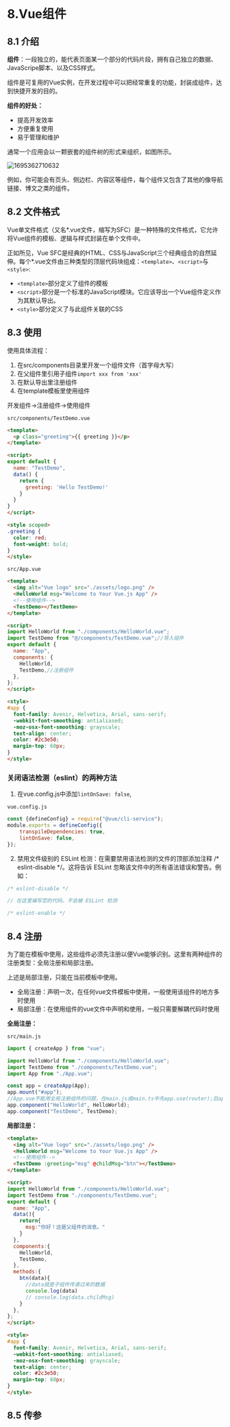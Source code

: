 # 8.Vue组件



## 8.1 介绍


**组件**：一段独立的，能代表页面某一个部分的代码片段，拥有自己独立的数据、JavaScripe脚本、以及CSS样式。

组件是可复用的Vue实例，在开发过程中可以把经常重复的功能，封装成组件，达到快捷开发的目的。

**组件的好处：**

- 提高开发效率
- 方便重复使用
- 易于管理和维护

通常一个应用会以一颗嵌套的组件树的形式来组织，如图所示。

![1695362710632](https://jsd.cdn.zzko.cn/gh/hujianli94/Picgo-atlas@main/img/1695362710632.12bzmo09fha8.png)


例如，你可能会有页头、侧边栏、内容区等组件，每个组件又包含了其他的像导航链接、博文之类的组件。



## 8.2 文件格式


Vue单文件格式（又名*.vue文件，缩写为SFC）是一种特殊的文件格式，它允许将Vue组件的模板、逻辑与样式封装在单个文件中。

正如所见，Vue SFC是经典的HTML、CSS与JavaScript三个经典组合的自然延伸。每个*.vue文件由三种类型的顶层代码块组成：`<template>`、`<script>`与`<style>`:

- `<template>`部分定义了组件的模板
- `<script>`部分是一个标准的JavaScript模块。它应该导出一个Vue组件定义作为其默认导出。
- `<style>`部分定义了与此组件关联的CSS



## 8.3 使用

使用具体流程：
1. 在src/components目录里开发一个组件文件（首字母大写）
2. 在父组件里引用子组件`import xxx from 'xxx'`
3. 在默认导出里注册组件
4. 在template模板里使用组件



开发组件->注册组件->使用组件


`src/components/TestDemo.vue`


```html
<template>
  <p class="greeting">{{ greeting }}</p>
</template>

<script>
export default {
  name: "TestDemo",
  data() {
    return {
      greeting: 'Hello TestDemo!'
    }
  }
}
</script>

<style scoped>
.greeting {
  color: red;
  font-weight: bold;
}
</style>
```

`src/App.vue`

```html
<template>
  <img alt="Vue logo" src="./assets/logo.png" />
  <HelloWorld msg="Welcome to Your Vue.js App" />
  <!--使用组件-->
  <TestDemo></TestDemo>
</template>

<script>
import HelloWorld from "./components/HelloWorld.vue";
import TestDemo from "@/components/TestDemo.vue";//导入组件
export default {
  name: "App",
  components: {
    HelloWorld,
    TestDemo,//注册组件
  },
};
</script>

<style>
#app {
  font-family: Avenir, Helvetica, Arial, sans-serif;
  -webkit-font-smoothing: antialiased;
  -moz-osx-font-smoothing: grayscale;
  text-align: center;
  color: #2c3e50;
  margin-top: 60px;
}
</style>

```


### 关闭语法检测（eslint）的两种方法


1. 在vue.config.js中添加`lintOnSave: false`,

`vue.config.js`

```js
const {defineConfig} = require("@vue/cli-service");
module.exports = defineConfig({
    transpileDependencies: true,
    lintOnSave: false,
});
```

2. 禁用文件级别的 ESLint 检测：在需要禁用语法检测的文件的顶部添加注释 /* eslint-disable */。这将告诉 ESLint 忽略该文件中的所有语法错误和警告。例如：

```js
/* eslint-disable */

// 在这里编写您的代码，不会被 ESLint 检测

/* eslint-enable */
```



## 8.4 注册


为了能在模板中使用，这些组件必须先注册以便Vue能够识别。这里有两种组件的注册类型：全局注册和局部注册。

上述是局部注册，只能在当前模板中使用。

- 全局注册：声明一次，在任何vue文件模板中使用，一般使用该组件的地方多时使用
- 局部注册：在使用组件的vue文件中声明和使用，一般只需要解耦代码时使用



**全局注册：**

`src/main.js`

```js
import { createApp } from "vue";

import HelloWorld from "./components/HelloWorld.vue";
import TestDemo from "./components/TestDemo.vue";
import App from "./App.vue";

const app = createApp(App);
app.mount("#app");
//App.vue不能用全局注册组件的问题，在main.js或main.ts中先app.use(router);后app.mount("#app");即可解决
app.component("HelloWorld", HelloWorld);
app.component("TestDemo", TestDemo);

```


**局部注册：**

```html
<template>
  <img alt="Vue logo" src="./assets/logo.png" />
  <HelloWorld msg="Welcome to Your Vue.js App" />
  <!--使用组件-->
  <TestDemo :greeting="msg" @childMsg="btn"></TestDemo>
</template>

<script>
import HelloWorld from "./components/HelloWorld.vue";
import TestDemo from "./components/TestDemo.vue";
export default {
  name: "App",
  data(){
    return{
      msg:"你好！这是父组件的消息。"
    }
  },
  components:{
    HelloWorld,
    TestDemo,
  },
  methods:{
    btn(data){
      //data就是子组件传递过来的数据
      console.log(data)
      // console.log(data.childMsg)
    }
  },
};
</script>

<style>
#app {
  font-family: Avenir, Helvetica, Arial, sans-serif;
  -webkit-font-smoothing: antialiased;
  -moz-osx-font-smoothing: grayscale;
  text-align: center;
  color: #2c3e50;
  margin-top: 60px;
}
</style>
```



## 8.5 传参